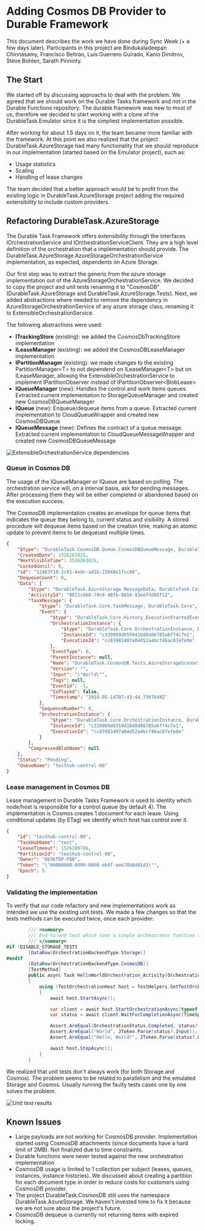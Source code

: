 # Adding Cosmos DB Provider to Durable Framework

This document describes the work we have done during Sync Week (+ a few days later). Participants in this project are Bindukaladeepan Chinnasamy, Francisco Beltrao, Luis Guerrero Guirado, Kanio Dimitrov, Steve Bohlen, Sarath Pinninty.

## The Start

We started off by discussing approachs to deal with the problem. We agreed that we should work on the Durable Tasks framework and not in the Durable Functions repository. The durable framework was new to most of us, therefore we decided to start working with a clone of the DurableTask.Emulator since it is the simpliest implementation possible.

After working for about 1.5 days on it, the team became more familiar with the framework. At this point we also realized that the project DurableTask.AzureStorage had many functionality that we should reproduce in our implementation (started based on the Emulator project), such as:

- Usage statistics
- Scaling
- Handling of lease changes

The team decided that a better approach would be to profit from the existing logic in DurableTask.AzureStorage project adding the required extensibility to include custom providers.

## Refactoring DurableTask.AzureStorage

The Durable Task Framework offers extensibility through the interfaces IOrchestrationService and IOrchestrationServiceClient. They are a high level definition of the orchestration that a implementation should provide. The DurableTask.AzureStorage.AzureStorageOrchestrationService implementation, as expected, dependents on Azure Storage.

Our first step was to extract the generic from the azure storage implementation out of the AzureStorageOrchestrationService. We decided to copy the project and unit tests renaming it to "CosmosDB" (DurableTask.AzureStorage and DurableTask.AzureStorage.Tests). Next, we added abstractions where needed to remove the dependency in AzureStorageOrchestrationService of any azure storage class, renaming it to ExtensibleOrchestrationService.

The following abstractions were used:

- **ITrackingStore** (existing): we added the CosmosDbTrackingStore implementation
- **ILeaseManager** (existing): we added the CosmosDBLeaseManager implementation
- **IPartitionManager** (existing): we made changes to the existing PartitionManager&lt;T&gt; to not dependend on ILeaseManager&lt;T&gt; but on ILeaseManager, allowing the ExtensibleOrchestrationService to implement IPartitionObserver instead of IPartitionObserver&lt;BlobLease&gt;
- **IQueueManager** (new): Handles the control and work items queues. Extracted current implementation to StorageQueueManager and created new CosmosDBQueueManager
- **IQueue** (new): Enqueue/dequeue items from a queue. Extracted current implementation to CloudQueueWrapper and created new CosmosDBQueue
- **IQueueMessage** (new): Defines the contract of a queue message. Extracted current implementation to CloudQueueMessageWrapper and created new CosmosDBQueueMessage

![ExtensibleOrchestrationService dependencies](orchestrationservice_dependencies.png)

### Queue in Cosmos DB

The usage of the IQueueManager or IQueue are based on polling. The orchestration service will, on a interval basis, ask for pending messages. After processing them they will be either completed or abandoned based on the execution success.

The CosmosDB implementation creates an envelope for queue items that indicates the queue they belong to, current status and visibility. A stored procedure will dequeue items based on the creation time, making an atomic update to prevent items to be dequeued multiple times.

```json
{
    "$type": "DurableTask.CosmosDB.Queue.CosmosDBQueueMessage, DurableTask.CosmosDB",
    "CreatedDate": 1526283825,
    "NextVisibleTime": 1526283825,
    "LockedUntil": 0,
    "id": "12483f10-2c01-4edc-a41b-22648e1fcc08",
    "DequeueCount": 0,
    "Data": {
        "$type": "DurableTask.AzureStorage.MessageData, DurableTask.CosmosDB",
        "ActivityId": "0811c6b8-79c8-48fb-9810-93eef3d68f12",
        "TaskMessage": {
            "$type": "DurableTask.Core.TaskMessage, DurableTask.Core",
            "Event": {
                "$type": "DurableTask.Core.History.ExecutionStartedEvent, DurableTask.Core",
                "OrchestrationInstance": {
                    "$type": "DurableTask.Core.OrchestrationInstance, DurableTask.Core",
                    "InstanceId": "c339909d6559416d8d06785a6ff4c7e1",
                    "ExecutionId": "cc65983407a04d52a4bcf46ac87efe0e"
                },
                "EventType": 0,
                "ParentInstance": null,
                "Name": "DurableTask.CosmosDB.Tests.AzureStorageScenarioTests+Orchestrations+SayHelloWithActivity",
                "Version": "",
                "Input": "\"World\"",
                "Tags": null,
                "EventId": -1,
                "IsPlayed": false,
                "Timestamp": "2018-05-14T07:43:44.7507648Z"
            },
            "SequenceNumber": 0,
            "OrchestrationInstance": {
                "$type": "DurableTask.Core.OrchestrationInstance, DurableTask.Core",
                "InstanceId": "c339909d6559416d8d06785a6ff4c7e1",
                "ExecutionId": "cc65983407a04d52a4bcf46ac87efe0e"
            }
        },
        "CompressedBlobName": null
    },
    "Status": "Pending",
    "QueueName": "testhub-control-00"
}
```

### Lease management in Cosmos DB

Lease management in Durable Tasks Framework is used to identity which node/host is responsible for a control queue (by default 4). The implementation is Cosmos creates 1 document for each lease. Using conditional updates (by ETag) we identify which host has control over it.

```json
{
    "id": "testhub-control-00",
    "TaskHubName": "test",
    "LeaseTimeout": 1526280706,
    "PartitionId": "testhub-control-00",
    "Owner": "DESKTOP-FBB",
    "Token": "\"00000000-0000-0000-eb4f-ee670b8d01d3\"",
    "Epoch": 5
}
```

### Validating the implementation

To verify that our code refactory and new implementations work as intended we use the existing unit tests. We made a few changes so that the tests methods can be executed twice, once each provider:

```c#
        /// <summary>
        /// End-to-end test which runs a simple orchestrator function that calls a single activity function.
        /// </summary>
#if !DISABLE_STORAGE_TESTS
        [DataRow(OrchestrationBackendType.Storage)]
#endif
        [DataRow(OrchestrationBackendType.CosmosDB)]
        [TestMethod]
        public async Task HelloWorldOrchestration_Activity(OrchestrationBackendType orchestrationBackendType)
        {
            using (TestOrchestrationHost host = TestHelpers.GetTestOrchestrationHost(orchestrationBackendType: orchestrationBackendType))
            {
                await host.StartAsync();

                var client = await host.StartOrchestrationAsync(typeof(Orchestrations.SayHelloWithActivity), "World");
                var status = await client.WaitForCompletionAsync(TimeSpan.FromSeconds(30));

                Assert.AreEqual(OrchestrationStatus.Completed, status?.OrchestrationStatus);
                Assert.AreEqual("World", JToken.Parse(status?.Input));
                Assert.AreEqual("Hello, World!", JToken.Parse(status?.Output));

                await host.StopAsync();
            }
        }
```

We realized that unit tests don't always work (for both Storage and Cosmos). The problem seems to be related to parallelism and the emulated Storage and Cosmos. Usually running the faulty tests cases one by one solves the problem.

![Unit test results](unit_tests.png)

## Known Issues

- Large payloads are not working for CosmosDB provider. Implementation started using CosmosDB attachments (since documents have a hard limit of 2MB). Not finalized due to time constraints.
- Durable functions were never tested against the new orchestration implementation
- CosmosDB usage is limited to 1 collection per subject (leases, queues, instances, instance histories). We discussed about creating a partition for each document type in order to reduce costs for customers using CosmosDB provider.
- The project DurableTask.CosmosDB still uses the namespace DurableTask.AzureStorage. We haven't invested time to fix it because we are not sure about the project's future.
- CosmosDB dequeue is currently not returning items with expired locking.